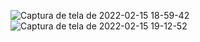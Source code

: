 ![Captura de tela de 2022-02-15 18-59-42](https://user-images.githubusercontent.com/64933767/154158128-6d6ec90a-9a83-4fbf-9180-b486a05dca36.png)
![Captura de tela de 2022-02-15 19-12-52](https://user-images.githubusercontent.com/64933767/154158455-644abac0-9dea-4448-a157-eef9884cb01e.png)
